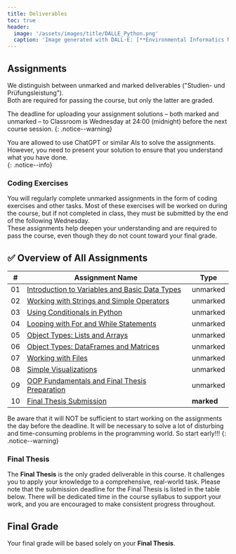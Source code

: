 ```yaml
---
title: Deliverables
toc: true
header:
  image: '/assets/images/title/DALLE_Python.png'
  caption: 'Image generated with DALL·E: [**Environmental Informatics Marburg**](https://www.uni-marburg.de/en/fb19/disciplines/physisch/environmentalinformatics)'
---
```



## Assignments
We distinguish between unmarked and marked deliverables ("Studien- und Prüfungsleistung").  
Both are required for passing the course, but only the latter are graded.

The deadline for uploading your assignment solutions – both marked and unmarked – to Classroom is Wednesday at 24:00 (midnight) before the next course session.
{: .notice--warning}

You are allowed to use ChatGPT or similar AIs to solve the assignments. However, you need to present your solution to ensure that you understand what you have done.  
{: .notice--info}


### Coding Exercises  
You will regularly complete unmarked assignments in the form of coding exercises and other tasks. Most of these exercises will be worked on during the course, but if not completed in class, they must be submitted by the end of the following Wednesday.  
These assignments help deepen your understanding and are required to pass the course, even though they do not count toward your final grade.


## ✅ Overview of All Assignments

| #   | Assignment Name                                                             | Type        |
|-----|------------------------------------------------------------------------------|-------------|
| 01  | [Introduction to Variables and Basic Data Types](/moer-base-python/unit10/unit10-01_variables.html)                | unmarked    |
| 02  | [Working with Strings and Simple Operators](/moer-base-python/unit10/unit10-02_strings_math.html)                  | unmarked    |
| 03  | [Using Conditionals in Python](/moer-base-python/unit10/unit10-03_conditionals.html)                               | unmarked    |
| 04  | [Looping with For and While Statements](/moer-base-python/unit10/unit10-04_loops.html)                             | unmarked    |
| 05  | [Object Types: Lists and Arrays](/moer-base-python/unit10/unit10-05_lists.html)                                    | unmarked    |
| 06  | [Object Types: DataFrames and Matrices](/moer-base-python/unit10/unit10-06_dataframes.html)                        | unmarked    |
| 07  | [Working with Files](/moer-base-python/unit10/unit10-07_files.html)                                                | unmarked    |
| 08  | [Simple Visualizations](/moer-base-python/unit10/unit10-08_visualizations.html)                                    | unmarked    |
| 09  | [OOP Fundamentals and Final Thesis Preparation](/moer-base-python/unit10/unit10-09_thesis_prep.html)               | unmarked    |
| 10  | [Final Thesis Submission](/moer-base-python/unit10/unit10-10_thesis_submission.html)                               | **marked**  |

Be aware that it will NOT be sufficient to start working on the assignments the day before the deadline. It will be necessary to solve a lot of disturbing and time-consuming problems in the programming world. So start early!!!
{: .notice--warning}

### Final Thesis  
The **Final Thesis** is the only graded deliverable in this course. It challenges you to apply your knowledge to a comprehensive, real-world task. 
Please note that the submission deadline for the Final Thesis is listed in the table below. There will be dedicated time in the course syllabus to support your work, and you are encouraged to make consistent progress throughout.

## Final Grade
Your final grade will be based solely on your **Final Thesis**.

